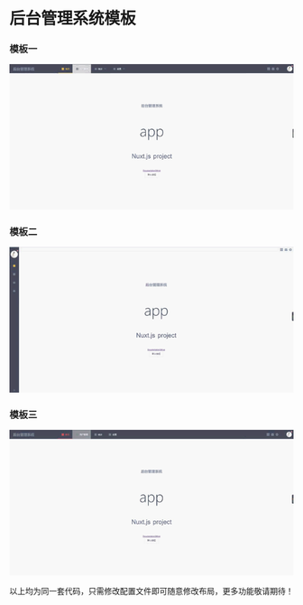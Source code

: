 # 后台管理系统模板

### 模板一

<img src="./screen/1.gif" alt="">

### 模板二

<img src="./screen/2.gif" alt="">

### 模板三

<img src="./screen/3.gif" alt="">

以上均为同一套代码，只需修改配置文件即可随意修改布局，更多功能敬请期待！

